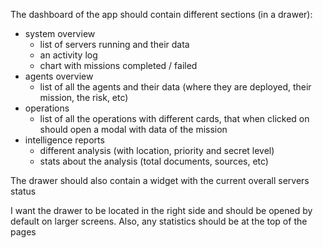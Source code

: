 The dashboard of the app should contain different sections (in a drawer):
- system overview
    - list of servers running and their data
    - an activity log
    - chart with missions completed / failed
- agents overview
    - list of all the agents and their data (where they are deployed, their mission, the risk, etc)
- operations
    - list of all the operations with different cards, that when clicked on should open a modal with data of the mission
- intelligence reports
    - different analysis (with location, priority and secret level)
    - stats about the analysis (total documents, sources, etc)

The drawer should also contain a widget with the current overall servers status





I want the drawer to be located in the right side and should be opened by default on larger screens. Also, any statistics should be at the top of the pages